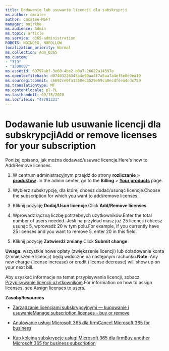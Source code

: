 ```yaml
---
title: Dodawanie lub usuwanie licencji dla subskrypcji
ms.author: cmcatee
author: cmcatee-MSFT
manager: mnirkhe
ms.audience: Admin
ms.topic: article
ms.service: o365-administration
ROBOTS: NOINDEX, NOFOLLOW
localization_priority: Normal
ms.collection: Adm_O365
ms.custom:
- "319"
- "1500007"
ms.assetid: 69797abf-3e60-4be2-b0a7-26022a14397e
ms.openlocfilehash: d07403226345a4e90aa4f7a5aa7a4ef5e0e9ea19
ms.sourcegitcommit: c6692ce0fa1358ec3529e59ca0ecdfdea4cdc759
ms.translationtype: MT
ms.contentlocale: pl-PL
ms.lasthandoff: 09/15/2020
ms.locfileid: "47781221"
---
```

# <a name="add-or-remove-licenses-for-your-subscription"></a><span data-ttu-id="7621d-102">Dodawanie lub usuwanie licencji dla subskrypcji</span><span class="sxs-lookup"><span data-stu-id="7621d-102">Add or remove licenses for your subscription</span></span>

<span data-ttu-id="7621d-103">Poniżej opisano, jak można dodawać/usuwać licencje.</span><span class="sxs-lookup"><span data-stu-id="7621d-103">Here's how to Add/Remove licenses.</span></span>
  
1. <span data-ttu-id="7621d-104">W centrum administracyjnym przejdź do strony **rozliczanie** \> **[produktów](https://go.microsoft.com/fwlink/p/?linkid=842054)** .</span><span class="sxs-lookup"><span data-stu-id="7621d-104">In the admin center, go to the **Billing** \> **[Your products](https://go.microsoft.com/fwlink/p/?linkid=842054)** page.</span></span>

2. <span data-ttu-id="7621d-105">Wybierz subskrypcję, dla której chcesz dodać/usunąć licencje.</span><span class="sxs-lookup"><span data-stu-id="7621d-105">Choose the subscription for which you want to add/remove licenses.</span></span>

3. <span data-ttu-id="7621d-106">Kliknij pozycję **Dodaj/Usuń licencje**.</span><span class="sxs-lookup"><span data-stu-id="7621d-106">Click **Add/Remove licenses**.</span></span>

4. <span data-ttu-id="7621d-107">Wprowadź łączną liczbę potrzebnych użytkowników.</span><span class="sxs-lookup"><span data-stu-id="7621d-107">Enter the total number of users needed.</span></span> <span data-ttu-id="7621d-108">Jeśli na przykład masz już 25 licencji i chcesz usunąć 5, wprowadź 20 w tym polu.</span><span class="sxs-lookup"><span data-stu-id="7621d-108">For example, if you currently have 25 licenses and you want to remove 5, enter 20 in this field.</span></span>

5. <span data-ttu-id="7621d-109">Kliknij pozycję **Zatwierdź zmiany**.</span><span class="sxs-lookup"><span data-stu-id="7621d-109">Click **Submit change**.</span></span>

<span data-ttu-id="7621d-110">**Uwaga**: wszystkie nowe opłaty (zwiększenie licencji) lub doładowanie konta (zmniejszenie licencji) będą widoczne na następnym rachunku.</span><span class="sxs-lookup"><span data-stu-id="7621d-110">**Note**: Any new charge (license increase) or credit (license decrease) will show up on your next bill.</span></span>

<span data-ttu-id="7621d-111">Aby uzyskać informacje na temat przypisywania licencji, zobacz [Przypisywanie licencji użytkownikom](https://docs.microsoft.com/microsoft-365/admin/manage/assign-licenses-to-users).</span><span class="sxs-lookup"><span data-stu-id="7621d-111">For information on how to assign licenses, see [Assign licenses to users](https://docs.microsoft.com/microsoft-365/admin/manage/assign-licenses-to-users).</span></span>

<span data-ttu-id="7621d-112">**Zasoby**</span><span class="sxs-lookup"><span data-stu-id="7621d-112">**Resources**</span></span>
  
- [<span data-ttu-id="7621d-113">Zarządzanie licencjami subskrypcyjnymi — kupowanie i usuwanie</span><span class="sxs-lookup"><span data-stu-id="7621d-113">Manage subscription licenses - buy or remove</span></span>](https://docs.microsoft.com/microsoft-365/commerce/licenses/buy-licenses)

- [<span data-ttu-id="7621d-114">Anulowanie usługi Microsoft 365 dla firm</span><span class="sxs-lookup"><span data-stu-id="7621d-114">Cancel Microsoft 365 for business</span></span>](https://support.office.com/article/Cancel-Office-365-for-business-b1bc0bef-4608-4601-813a-cdd9f746709a)

- [<span data-ttu-id="7621d-115">Kup kolejną subskrypcję usługi Microsoft 365 dla firm</span><span class="sxs-lookup"><span data-stu-id="7621d-115">Buy another Microsoft 365 for business subscription</span></span>](https://support.office.com/article/Buy-another-Office-365-for-business-subscription-fab3b86c-3359-4042-8692-5d4dc7550b7c)
